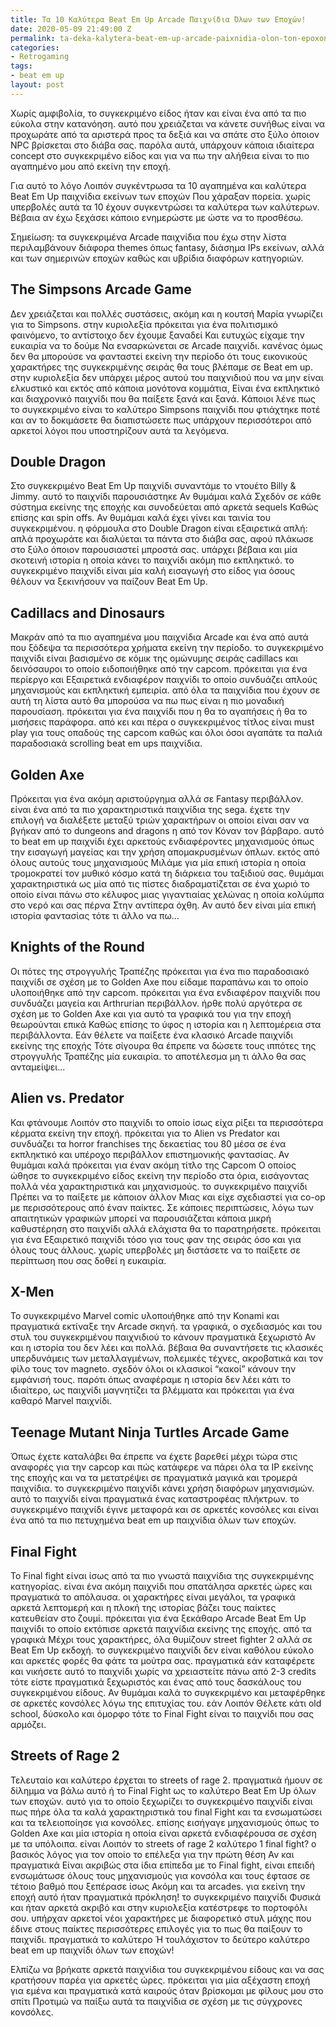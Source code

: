 ```yaml
---
title: Τα 10 Καλύτερα Beat Em Up Arcade Παιχνίδια Όλων των Εποχών!
date: 2020-05-09 21:49:00 Z
permalink: ta-deka-kalytera-beat-em-up-arcade-paixnidia-olon-ton-epoxon
categories:
- Retrogaming
tags:
- beat em up
layout: post
---
```


Χωρίς αμφιβολία,  το συγκεκριμένο είδος ήταν και είναι ένα από τα πιο εύκολα στην κατανόηση.  αυτό που χρειάζεται να κάνετε συνήθως είναι να προχωράτε από τα αριστερά προς τα δεξιά και να σπάτε στο ξύλο όποιον NPC  βρίσκεται στο διάβα σας.  παρόλα αυτά,  υπάρχουν κάποια ιδιαίτερα concept στο συγκεκριμένο είδος και για να πω την αλήθεια είναι το πιο αγαπημένο μου από εκείνη την εποχή.

Για αυτό το λόγο Λοιπόν  συγκέντρωσα τα 10 αγαπημένα και καλύτερα Beat Em Up παιχνίδια εκείνων των εποχών Που χάραξαν πορεία.  χωρίς υπερβολές αυτά τα 10 έχουν συγκεντρώσει τα καλύτερα των καλύτερων.  Βέβαια αν έχω ξεχάσει κάποιο ενημερώστε με ώστε να το προσθέσω.

Σημείωση:  τα συγκεκριμένα Arcade παιχνίδια που έχω στην λίστα περιλαμβάνουν διάφορα themes όπως fantasy, διάσημα IPs εκείνων, αλλά και των σημερινών εποχών  καθώς και υβρίδια  διαφόρων κατηγοριών.

## The Simpsons Arcade Game

Δεν χρειάζεται και πολλές συστάσεις, ακόμη και η κουτσή Μαρία γνωρίζει για το Simpsons.  στην κυριολεξία πρόκειται για ένα πολιτισμικό φαινόμενο,  το αντίστοιχο δεν έχουμε ξαναδεί Και ευτυχώς είχαμε την ευκαιρία να το δούμε Να ενσαρκώνεται  σε Arcade παιχνίδι.  κανένας όμως δεν θα μπορούσε να φανταστεί εκείνη την περίοδο ότι τους εικονικούς χαρακτήρες της συγκεκριμένης σειράς θα τους βλέπαμε σε Beat em up.  στην κυριολεξία δεν υπάρχει μέρος αυτού του παιχνιδιού που να μην είναι ελκυστικό και  εκτός από κάποια μονότονα κομμάτια,  Είναι ένα εκπληκτικό και διαχρονικό παιχνίδι που θα παίξετε ξανά και ξανά.  Κάποιοι λένε πως το συγκεκριμένο είναι το καλύτερο Simpsons παιχνίδι που φτιάχτηκε ποτέ και αν το δοκιμάσετε θα διαπιστώσετε πως υπάρχουν περισσότεροι από αρκετοί λόγοι  που υποστηρίζουν αυτά τα λεγόμενα.

## Double Dragon

Στο συγκεκριμένο Beat Em Up παιχνίδι συναντάμε το ντουέτο Billy & Jimmy.  αυτό το παιχνίδι παρουσιάστηκε Αν θυμάμαι καλά Σχεδόν σε κάθε σύστημα εκείνης της εποχής και συνοδεύεται από αρκετά sequels Καθώς επίσης και spin offs.  Αν θυμάμαι καλά έχει γίνει και ταινία του συγκεκριμένου.  η  φόρμουλα στο Double Dragon είναι εξαιρετικά απλή:  απλά προχωράτε και διαλύεται τα πάντα στο διάβα σας,  αφού πλάκωσε στο ξύλο όποιον παρουσιαστεί μπροστά σας.  υπάρχει βέβαια και μία σκοτεινή ιστορία η οποία κάνει το παιχνίδι ακόμη πιο εκπληκτικό.   το συγκεκριμένο παιχνίδι είναι μία καλή εισαγωγή στο είδος για όσους θέλουν να ξεκινήσουν να παίζουν Beat Em Up.

## Cadillacs and Dinosaurs

Μακράν από τα πιο αγαπημένα μου παιχνίδια Arcade και ένα από αυτά που ξόδεψα τα περισσότερα χρήματα εκείνη την περίοδο.  το συγκεκριμένο παιχνίδι είναι βασισμένο σε κόμικ της ομώνυμης σειράς cadillacs και δεινόσαυροι το οποίο ειδοποιήθηκε από την capcom.  πρόκειται για ένα περίεργο και Εξαιρετικά ενδιαφέρον παιχνίδι το οποίο συνδυάζει απλούς μηχανισμούς  και εκπληκτική εμπειρία.  από όλα τα παιχνίδια που έχουν σε αυτή τη λίστα αυτό θα μπορούσα να πω πως είναι η πιο μοναδική  παρουσίαση.  πρόκειται για ένα παιχνίδι που η θα το αγαπήσεις ή θα το μισήσεις παράφορα.  από κει και πέρα ο συγκεκριμένος τίτλος είναι must play για τους οπαδούς της  capcom καθώς και  όλοι όσοι αγαπάτε τα παλιά παραδοσιακά scrolling beat em ups παιχνίδια.

## Golden Axe

Πρόκειται για ένα ακόμη αριστούργημα αλλά σε Fantasy περιβάλλον.  είναι ένα από τα πιο χαρακτηριστικά παιχνίδια της sega.  έχετε την επιλογή να διαλέξετε μεταξύ τριών χαρακτήρων οι οποίοι είναι σαν να βγήκαν από το dungeons and dragons η από τον Κόναν τον βάρβαρο.  αυτό το beat em up παιχνίδι έχει  αρκετούς ενδιαφέροντες μηχανισμούς όπως την εισαγωγή μαγείας και την χρήση απομακρυσμένων όπλων.  εκτός από όλους αυτούς τους μηχανισμούς Μιλάμε για μία επική ιστορία η οποία τρομοκρατεί τον μυθικό κόσμο κατά τη διάρκεια του ταξιδιού σας.  θυμάμαι χαρακτηριστικά ως μία από τις πίστες διαδραματίζεται σε ένα χωριό το οποίο είναι πάνω στο κέλυφος μιας γιγαντιαίας χελώνας η οποία κολύμπα στο νερό και σας πέρνα Στην αντίπερα όχθη.  Αν αυτό δεν είναι μία επική ιστορία φαντασίας τότε τι άλλο να πω…

## Knights of the Round

Οι πότες της στρογγυλής Τραπέζης πρόκειται για ένα πιο παραδοσιακό παιχνίδι σε σχέση με το Golden Axe που είδαμε παραπάνω και το οποίο υλοποιήθηκε από την capcom.  πρόκειται για ένα ενδιαφέρον παιχνίδι που συνδυάζει μαγεία και Αrthrurian περιβάλλον.  ήρθε πολύ αργότερα σε σχέση με το Golden Axe και για αυτό τα γραφικά του για την εποχή θεωρούνται επικά Καθώς επίσης το ύφος η ιστορία και η λεπτομέρεια στα περιβάλλοντα. Εάν θέλετε να παίξετε ένα κλασικό Arcade παιχνίδι εκείνης της εποχής Τότε σίγουρα θα έπρεπε να δώσετε τους ιππότες της στρογγυλής Τραπέζης μία ευκαιρία.  το αποτέλεσμα μη τι άλλο θα σας ανταμείψει…

## Alien vs. Predator

Και φτάνουμε Λοιπόν στο παιχνίδι το οποίο ίσως είχα ρίξει τα περισσότερα κέρματα εκείνη την εποχή.  πρόκειται για το Alien vs Predator  και συνδυάζει τα horror franchises της δεκαετίας του 80 μέσα σε ένα εκπληκτικό και υπέροχο περιβάλλον επιστημονικής φαντασίας.  Αν θυμάμαι καλά πρόκειται για έναν ακόμη τίτλο της Capcom  Ο οποίος ώθησε το συγκεκριμένο είδος εκείνη την περίοδο στα όρια,  εισάγοντας πολλά νέα χαρακτηριστικά και μηχανισμούς.  το συγκεκριμένο παιχνίδι Πρέπει να το παίξετε με κάποιον άλλον Μιας και είχε σχεδιαστεί για co-op  με περισσότερους από έναν παίκτες.  Σε κάποιες περιπτώσεις,  λόγω των απαιτητικών  γραφικών μπορεί να παρουσιάζεται κάποια μικρή καθυστέρηση στο παιχνίδι αλλά ελάχιστα θα το παρατηρήσετε.  πρόκειται για ένα Εξαιρετικό παιχνίδι τόσο για τους φαν της σειράς όσο και για όλους τους άλλους.  χωρίς υπερβολές μη διστάσετε να το παίξετε σε περίπτωση που σας δοθεί η ευκαιρία.

## X-Men

Το συγκεκριμένο Marvel comic υλοποιήθηκε από την Konami και πραγματικά εκτίναξε την Arcade  σκηνή.  τα γραφικά,  ο σχεδιασμός και του στυλ του συγκεκριμένου παιχνιδιού το κάνουν πραγματικά ξεχωριστό Αν και η ιστορία του δεν λέει και πολλά.  βέβαια θα συναντήσετε τις κλασικές υπερδυνάμεις των μεταλλαγμένων,  πολεμικές τέχνες,  ακροβατικά και τον φίλο τους τον magneto.  σχεδόν όλοι οι κλασικοί “κακοί”  κάνουν την εμφάνισή τους.  παρότι όπως αναφέραμε η ιστορία δεν λέει κάτι το ιδιαίτερο,  ως παιχνίδι μαγνητίζει τα βλέμματα και πρόκειται για ένα καθαρό Marvel παιχνίδι.

## Teenage Mutant Ninja Turtles Arcade Game

Όπως έχετε καταλάβει θα έπρεπε να έχετε βαρεθεί μέχρι τώρα στις αναφορές για την capcop και πώς κατάφερε να πάρει όλα τα IP εκείνης της εποχής και να τα μετατρέψει σε πραγματικά μαγικά και τρομερά παιχνίδια.  το συγκεκριμένο παιχνίδι κάνει χρήση διαφόρων μηχανισμών.  αυτό το παιχνίδι είναι πραγματικά ένας καταστροφέας πλήκτρων.  το συγκεκριμένο παιχνίδι έγινε μεταφορά και σε αρκετές κονσόλες και είναι ένα από τα πιο πετυχημένα beat em up παιχνίδια όλων των εποχών.

## Final Fight

Το Final fight  είναι ίσως από τα πιο γνωστά παιχνίδια της συγκεκριμένης κατηγορίας.  είναι ένα ακόμη παιχνίδι που σπατάλησα αρκετές ώρες και πραγματικά το απόλαυσα.  οι χαρακτήρες είναι μεγάλοι,  τα γραφικά  αρκετά λεπτομερή και η πλοκή της ιστορίας βάζει τους παίκτες κατευθείαν στο ζουμί.  πρόκειται για ένα ξεκάθαρο Arcade Beat Em Up παιχνίδι το οποίο εκτόπισε αρκετά παιχνίδια εκείνης της εποχής.  από τα γραφικά Μέχρι τους χαρακτήρες,  όλα θυμίζουν street fighter 2 αλλά σε Beat Em Up  εκδοχή.  το συγκεκριμένο παιχνίδι δεν είναι καθόλου εύκολο και αρκετές φορές θα φάτε τα μούτρα σας.  πραγματικά εάν καταφέρετε και νικήσετε αυτό το παιχνίδι χωρίς να χρειαστείτε πάνω από 2-3 credits τότε είστε πραγματικά ξεχωριστός και ένας από τους δασκάλους του συγκεκριμένου είδους.  Αν θυμάμαι καλά το συγκεκριμένο και μεταφέρθηκε σε αρκετές κονσόλες  λόγω της επιτυχίας του.  εάν Λοιπόν Θέλετε κάτι old school,  δύσκολο και όμορφο τότε το Final Fight είναι το παιχνίδι που σας αρμόζει.

## Streets of Rage 2

Τελευταίο και καλύτερο έρχεται το streets of rage 2.  πραγματικά ήμουν σε δίλημμα να βάλω αυτό ή το Final Fight ως το καλύτερο Beat Em Up όλων των εποχών.  αυτό για το οποίο ξεχωρίζει το συγκεκριμένο παιχνίδι είναι πως πήρε όλα τα καλά χαρακτηριστικά του final Fight και τα ενσωματώσει και τα τελειοποίησε για κονσόλες.  επίσης εισήγαγε μηχανισμούς όπως το Golden Axe και μία ιστορία η οποία είναι αρκετά ενδιαφέρουσα σε σχέση με τα υπόλοιπα.  είναι Λοιπόν το streets of rage 2 καλύτερο 1 final fight?  ο βασικός λόγος για τον οποίο το επέλεξα για την πρώτη θέση Αν και πραγματικά Είναι ακριβώς στα ίδια επίπεδα με το Final fight,  είναι επειδή ενσωμάτωσε όλους τους μηχανισμούς για κονσόλα και τους έφτασε σε τέτοιο βαθμό που ξεπέρασε ίσως Ακόμη και τα arcades.  για εκείνη την εποχή αυτό ήταν πραγματικά πρόκληση!  το συγκεκριμένο παιχνίδι Φυσικά και ήταν αρκετά ακριβό και στην κυριολεξία κατέστρεφε το πορτοφόλι σου.  υπήρχαν αρκετοί νέοι χαρακτήρες με διαφορετικό στυλ μάχης που έδινε στους παίκτες περισσότερες επιλογές για το πως θα παίξουν το παιχνίδι.  πραγματικά το καλύτερο Ή τουλάχιστον το δεύτερο καλύτερο beat em up παιχνίδι όλων των εποχών!

Ελπίζω να βρήκατε αρκετά παιχνίδια του συγκεκριμένου είδους και να σας κρατήσουν παρέα για αρκετές ώρες.  πρόκειται για μία αξέχαστη εποχή για εμένα και πραγματικά κατά καιρούς  όταν βρίσκομαι με φίλους μου στο σπίτι Προτιμώ να παίξω αυτά τα παιχνίδια σε σχέση με τις σύγχρονες κονσόλες. 
